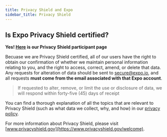 ```yaml
---
title: Privacy Shield and Expo
sidebar_title: Privacy Shield
---
```


## Is Expo Privacy Shield certified?

**Yes! [Here](https://www.privacyshield.gov/participant?id=a2zt00000004ooyAAA&status=Active) is our Privacy Shield participant page**

Becuase we are Privacy Shield certified, all of our users have the right to obtain our confirmation of whether we maintain personal information relating to you, and the right to access, correct, amend, or delete that data. Any requests for alteration of data should be sent to secure@expo.io, and all requests **must come from the email associated with that Expo account**.

> If requested to alter, remove, or limit the use or disclosure of data, we will respond within forty-five (45) days of receipt

You can find a thorough explanation of all the topics that are relevant to Privacy Shield (such as what data we collect, why, and how) in our [privacy policy](https://expo.dev/privacy).

For more information about Privacy Shield, please visit [www.privacyshield.gov](https://www.privacyshield.gov/welcome).
